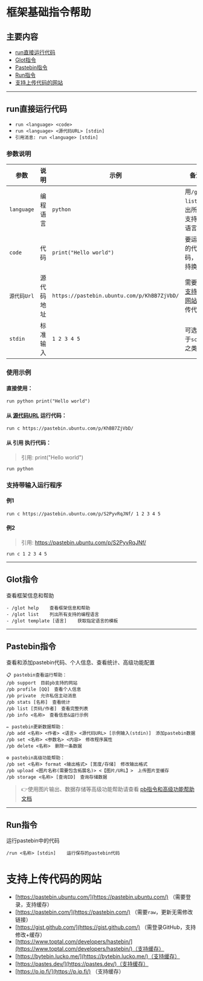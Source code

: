 # 框架基础指令帮助

## 主要内容
- [run直接运行代码](#run直接运行代码)
- [Glot指令](#Glot指令)
- [Pastebin指令](#Pastebin指令)
- [Run指令](#Run指令)
- [支持上传代码的网站](#支持上传代码的网站)

---

## run直接运行代码
- `run <language> <code>`
- `run <language> <源代码URL> [stdin]`
- `引用消息: run <language> [stdin]`
### 参数说明
| 参数         | 说明    | 示例                                          | 备注                           |
|------------|-------|---------------------------------------------|------------------------------|
| `language` | 编程语言  | `python`                                    | 用`/glot list`列出所有支持的语言       |
| `code`     | 代码    | `print("Hello world")`                      | 要运行的代码，支持换行                  |
| `源代码Url`   | 源代码地址 | `https://pastebin.ubuntu.com/p/KhBB7ZjVbD/` | 需要在 [支持的网站](#支持上传代码的网站) 上传代码 | 
| `stdin`    | 标准输入  | `1 2 3 4 5`                                 | 可选 用于`scanf`之类               |

### 使用示例
#### 直接使用：
`run python print("Hello world")`

#### 从 [源代码URL](https://pastebin.ubuntu.com/) 运行代码：
`run c https://pastebin.ubuntu.com/p/KhBB7ZjVbD/`

#### 从 引用 执行代码：
> 引用: print("Hello world")

`run python`

### 支持带输入运行程序
#### 例1
`run c https://pastebin.ubuntu.com/p/S2PyvRqJNf/ 1 2 3 4 5`

#### 例2
> 引用: https://pastebin.ubuntu.com/p/S2PyvRqJNf/

`run c 1 2 3 4 5`

---

## Glot指令
查看框架信息和帮助

```text
- /glot help    查看框架信息和帮助
- /glot list    列出所有支持的编程语言
- /glot template [语言]    获取指定语言的模板
```

---

## Pastebin指令
查看和添加pastebin代码、个人信息、查看统计、高级功能配置

```text
📋 pastebin查看运行帮助：
/pb support　目前pb支持的网站
/pb profile [QQ]　查看个人信息
/pb private　允许私信主动消息
/pb stats [名称]　查看统计
/pb list [页码/作者]　查看完整列表
/pb info <名称>　查看信息&运行示例

✏️ pastebin更新数据帮助：
/pb add <名称> <作者> <语言> <源代码URL> [示例输入(stdin)]　添加pastebin数据
/pb set <名称> <参数名> <内容>　修改程序属性
/pb delete <名称>　删除一条数据

⚙️ pastebin高级功能帮助：
/pb set <名称> format <输出格式> [宽度/存储]　修改输出格式
/pb upload <图片名称(需要包含拓展名)> <【图片/URL】>　上传图片至缓存
/pb storage <名称> [查询ID]　查询存储数据
```

> 👉使用图片输出、数据存储等高级功能帮助请查看 [pb指令和高级功能帮助文档](pastebin.md)

---

## Run指令
运行pastebin中的代码

```text
/run <名称> [stdin]    运行保存的pastebin代码
```

# 支持上传代码的网站
- [https://pastebin.ubuntu.com/](https://pastebin.ubuntu.com/) （需要登录，支持缓存）
- [https://pastebin.com/](https://pastebin.com/) （需要`raw`，更新无需修改链接）
- [https://gist.github.com/](https://gist.github.com/) （需登录GitHub，支持修改+缓存）
- [https://www.toptal.com/developers/hastebin/](https://www.toptal.com/developers/hastebin/)（支持缓存）
- [https://bytebin.lucko.me/](https://bytebin.lucko.me/)（支持缓存）
- [https://pastes.dev/](https://pastes.dev/)（支持缓存）
- [https://p.ip.fi/](https://p.ip.fi/) （支持缓存）
